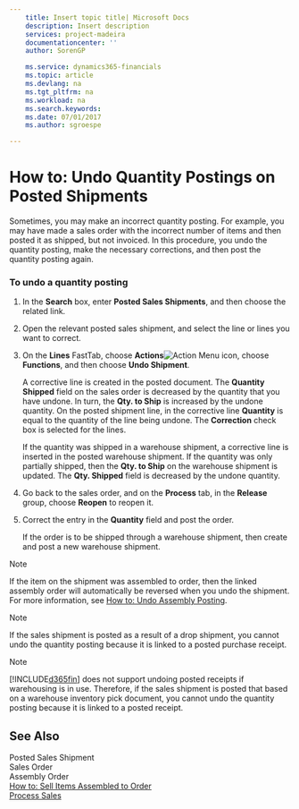 ```yaml
---
    title: Insert topic title| Microsoft Docs
    description: Insert description
    services: project-madeira
    documentationcenter: ''
    author: SorenGP

    ms.service: dynamics365-financials
    ms.topic: article
    ms.devlang: na
    ms.tgt_pltfrm: na
    ms.workload: na
    ms.search.keywords:
    ms.date: 07/01/2017
    ms.author: sgroespe

---
```

# How to: Undo Quantity Postings on Posted Shipments
Sometimes, you may make an incorrect quantity posting. For example, you may have made a sales order with the incorrect number of items and then posted it as shipped, but not invoiced. In this procedure, you undo the quantity posting, make the necessary corrections, and then post the quantity posting again.  
  
### To undo a quantity posting  
  
1.  In the **Search** box, enter **Posted Sales Shipments**, and then choose the related link.  
  
2.  Open the relevant posted sales shipment, and select the line or lines you want to correct.  
  
3.  On the **Lines** FastTab, choose **Actions**![Action Menu icon](../media/actionmenuicon.png "actionMenuIcon"), choose **Functions**, and then choose **Undo Shipment**.  
  
     A corrective line is created in the posted document. The **Quantity Shipped** field on the sales order is decreased by the quantity that you have undone. In turn, the **Qty. to Ship** is increased by the undone quantity. On the posted shipment line, in the corrective line **Quantity** is equal to the quantity of the line being undone. The **Correction** check box is selected for the lines.  
  
     If the quantity was shipped in a warehouse shipment, a corrective line is inserted in the posted warehouse shipment. If the quantity was only partially shipped, then the **Qty. to Ship** on the warehouse shipment is updated. The **Qty. Shipped** field is decreased by the undone quantity.  
  
4.  Go back to the sales order, and on the **Process** tab, in the **Release** group, choose **Reopen** to reopen it.  
  
5.  Correct the entry in the **Quantity** field and post the order.  
  
     If the order is to be shipped through a warehouse shipment, then create and post a new warehouse shipment.  
  
> [!NOTE]  
>  If the item on the shipment was assembled to order, then the linked assembly order will automatically be reversed when you undo the shipment. For more information, see [How to: Undo Assembly Posting](../how-to-undo-assembly-posting.md).  
  
> [!NOTE]  
>  If the sales shipment is posted as a result of a drop shipment, you cannot undo the quantity posting because it is linked to a posted purchase receipt.  
  
> [!NOTE]  
>  [!INCLUDE[d365fin](../../includes/d365fin_md.md)] does not support undoing posted receipts if warehousing is in use. Therefore, if the sales shipment is posted that based on a warehouse inventory pick document, you cannot undo the quantity posting because it is linked to a posted receipt.  
  
## See Also  
 Posted Sales Shipment   
 Sales Order   
 Assembly Order   
 [How to: Sell Items Assembled to Order](../how-to-sell-items-assembled-to-order.md)   
 [Process Sales](../process-sales.md)